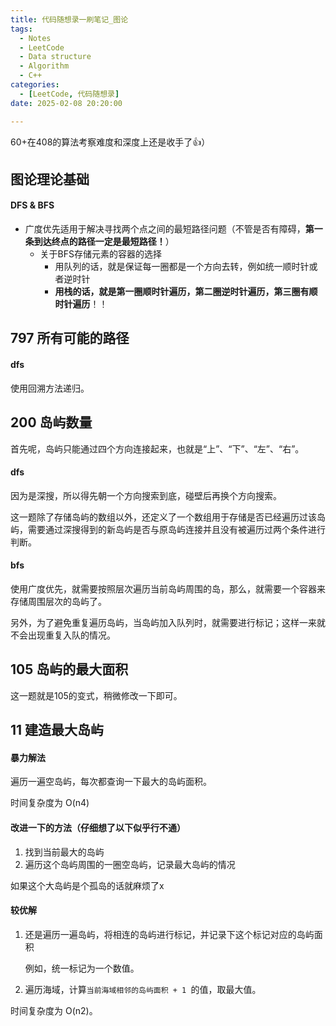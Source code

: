 ```yaml
---
title: 代码随想录一刷笔记_图论
tags: 
  - Notes
  - LeetCode
  - Data structure
  - Algorithm
  - C++
categories: 
  - [LeetCode, 代码随想录]
date: 2025-02-08 20:20:00

---
```


60+在408的算法考察难度和深度上还是收手了👍）

<!-- more -->

## 图论理论基础

#### DFS & BFS

- 广度优先适用于解决寻找两个点之间的最短路径问题（不管是否有障碍，**第一条到达终点的路径一定是最短路径！**）
  - 关于BFS存储元素的容器的选择
    - 用队列的话，就是保证每一圈都是一个方向去转，例如统一顺时针或者逆时针
    - **用栈的话，就是第一圈顺时针遍历，第二圈逆时针遍历，第三圈有顺时针遍历**！！

## 797 所有可能的路径

#### dfs

使用回溯方法递归。

## 200 岛屿数量

首先呢，岛屿只能通过四个方向连接起来，也就是“上”、“下”、“左”、“右”。

#### dfs

因为是深搜，所以得先朝一个方向搜索到底，碰壁后再换个方向搜索。

这一题除了存储岛屿的数组以外，还定义了一个数组用于存储是否已经遍历过该岛屿，需要通过深搜得到的新岛屿是否与原岛屿连接并且没有被遍历过两个条件进行判断。

#### bfs

使用广度优先，就需要按照层次遍历当前岛屿周围的岛，那么，就需要一个容器来存储周围层次的岛屿了。

另外，为了避免重复遍历岛屿，当岛屿加入队列时，就需要进行标记；这样一来就不会出现重复入队的情况。

## 105 岛屿的最大面积

这一题就是105的变式，稍微修改一下即可。

## 11 建造最大岛屿

#### 暴力解法

遍历一遍空岛屿，每次都查询一下最大的岛屿面积。

时间复杂度为 O(n4)

#### 改进一下的方法（仔细想了以下似乎行不通）

1. 找到当前最大的岛屿
2. 遍历这个岛屿周围的一圈空岛屿，记录最大岛屿的情况

如果这个大岛屿是个孤岛的话就麻烦了x

#### 较优解

1. 还是遍历一遍岛屿，将相连的岛屿进行标记，并记录下这个标记对应的岛屿面积

   例如，统一标记为一个数值。

2. 遍历海域，计算`当前海域相邻的岛屿面积 + 1 `的值，取最大值。

时间复杂度为 O(n2)。

